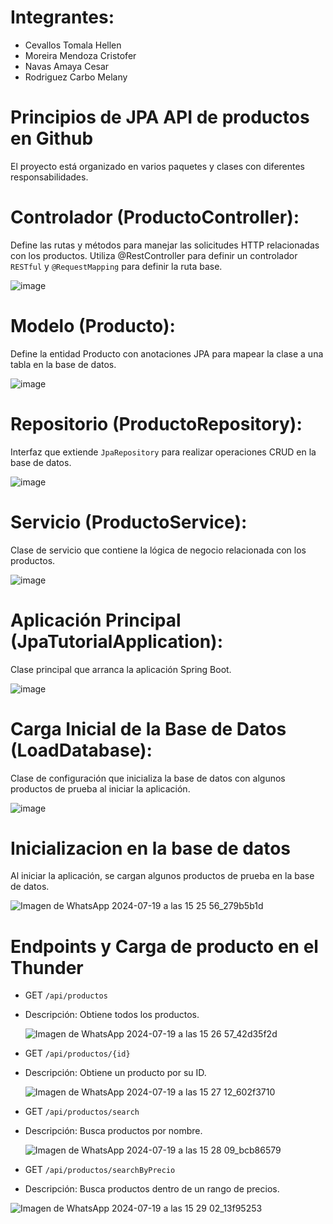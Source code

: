 # Integrantes:
- Cevallos Tomala Hellen
- Moreira Mendoza Cristofer
- Navas Amaya Cesar
- Rodriguez Carbo Melany
  
# Principios de JPA API de productos en Github
El proyecto está organizado en varios paquetes y clases con diferentes responsabilidades.

# Controlador (ProductoController):
Define las rutas y métodos para manejar las solicitudes HTTP relacionadas con los productos.
Utiliza @RestController para definir un controlador `RESTful` y `@RequestMapping` para definir la ruta base.

![image](https://github.com/user-attachments/assets/155af41d-39eb-4382-a02f-80bc624d3e07)


# Modelo (Producto):
Define la entidad Producto con anotaciones JPA para mapear la clase a una tabla en la base de datos.

![image](https://github.com/user-attachments/assets/811d09a9-b0f6-4cf4-af4c-dbf6022f0a31)


# Repositorio (ProductoRepository):
Interfaz que extiende `JpaRepository` para realizar operaciones CRUD en la base de datos.

![image](https://github.com/user-attachments/assets/047da9ee-4f39-4121-a891-04b54eb75ef4)


# Servicio (ProductoService):
Clase de servicio que contiene la lógica de negocio relacionada con los productos.

![image](https://github.com/user-attachments/assets/d6d90e2b-707c-4933-9f92-31f5332b8d96)

# Aplicación Principal (JpaTutorialApplication):
Clase principal que arranca la aplicación Spring Boot.

![image](https://github.com/user-attachments/assets/0c125a59-ee46-43d8-a19e-f1d8de38a16d)


# Carga Inicial de la Base de Datos (LoadDatabase):
Clase de configuración que inicializa la base de datos con algunos productos de prueba al iniciar la aplicación.

![image](https://github.com/user-attachments/assets/7fb4afc1-bac1-43d9-8db0-600f4992313b)

# Inicializacion en la base de datos 
Al iniciar la aplicación, se cargan algunos productos de prueba en la base de datos.

![Imagen de WhatsApp 2024-07-19 a las 15 25 56_279b5b1d](https://github.com/user-attachments/assets/95cc46d3-8471-4874-b1e2-0e2d14ba6b33)

# Endpoints y Carga de producto en el Thunder 
- GET `/api/productos`
- Descripción: Obtiene todos los productos.
  
  ![Imagen de WhatsApp 2024-07-19 a las 15 26 57_42d35f2d](https://github.com/user-attachments/assets/30459e97-a654-46e8-b532-4b1d7b7f721a)

- GET `/api/productos/{id}`
- Descripción: Obtiene un producto por su ID.
  
  ![Imagen de WhatsApp 2024-07-19 a las 15 27 12_602f3710](https://github.com/user-attachments/assets/987ffce3-b35f-445d-b775-124e5be132e9)

- GET `/api/productos/search`
- Descripción: Busca productos por nombre.
  
  ![Imagen de WhatsApp 2024-07-19 a las 15 28 09_bcb86579](https://github.com/user-attachments/assets/bb105cba-e388-4da9-a664-e941a39ebc43)

- GET `/api/productos/searchByPrecio`
- Descripción: Busca productos dentro de un rango de precios.

![Imagen de WhatsApp 2024-07-19 a las 15 29 02_13f95253](https://github.com/user-attachments/assets/a1a9de70-eaab-498f-90d9-df34741f5021)

